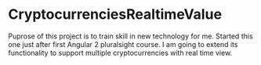 # CryptocurrenciesRealtimeValue

Puprose of this project is to train skill in new technology for me. Started this one just after first Angular 2  pluralsight course. I am going to extend its functionality to support multiple cryptocurrencies with real time view.